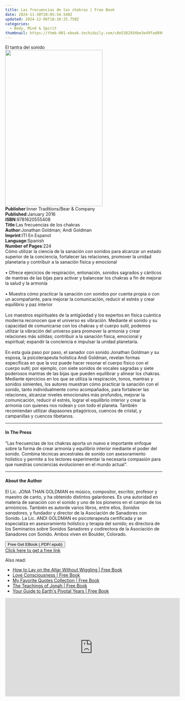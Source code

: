 ```yaml
---
title: Las frecuencias de los chakras | Free Book
date: 2024-11-30T20:05:54.540Z
updated: 2024-12-06T18:10:25.750Z
categories:
  - Body, Mind & Spirit
thumbnail: https://thmb-001-ebook.techidaily.com/c8e5382934be3e49fad8963376b0c67a8ce5aaacc28d8d9ad3e4e5a5f84b79e9.jpg
---
```

<main id="book-container">
  <div class="flex flex-col">
    <div class="book-brief flex-1 py-6 px-4 sm:p-6 md:py-10 md:px-8">
      <!-- brief-->
      <div class="book-brief-main">El tantra del sonido</div>
    </div>
    <div
      class="book-meta-info flex-1 grid gap-4 col-start-1 col-end-3 row-start-1 sm:mb-6 sm:grid-cols-4 lg:gap-6 lg:col-start-2 lg:row-end-6 lg:row-span-6 lg:mb-0"
    >
      <div
        class="book-meta-info-left place-content-center mt-4 p-4 text-sm leading-6 col-start-2 col-span-2 dark:text-slate-400"
      >
        <img
          class="w-full h-500 object-cover rounded-lg sm:h-255 sm:col-span-2 lg:col-span-full"
          src="https://img-001-ebook.techidaily.com/fdad9ad8b0417c50cc7d51e3bf6b1782fcb501bbac0e6919888d0ae8da216d66.jpg"
          alt=""
          width="312"
          height="500"
        />
      </div>
      <div
        class="book-meta-info-right mt-2 col-start-1 row-start-2 col-span-3 self-center"
      >
        <!-- meta data  -->
        <div class="flex flex-col px-4 md:px-8">
          <div class="flex-1">
            <strong>Publisher</strong>:<span class="px-2"
              >Inner Traditions/Bear &amp; Company</span
            >
          </div>
          <div class="flex-1">
            <strong>Published</strong>:<span class="px-2">January 2016</span>
          </div>
          <div class="flex-1">
            <strong>ISBN</strong>:<span class="px-2">9781620555408</span>
          </div>
          <div class="flex-1">
            <strong>Title</strong>:<span class="px-2"
              >Las frecuencias de los chakras</span
            >
          </div>
          <div class="flex-1">
            <strong>Author</strong>:<span class="px-2"
              >Jonathan Goldman; Andi Goldman</span
            >
          </div>
          <div class="flex-1">
            <strong>Imprint</strong>:<span class="px-2">ITI En Espanol</span>
          </div>
          <div class="flex-1">
            <strong>Language</strong>:<span class="px-2">Spanish</span>
          </div>
          <div class="flex-1">
            <strong>Number of Pages</strong>:<span class="px-2">224</span>
          </div>
        </div>
      </div>
    </div>
    <div class="book-description flex-1 py-6 px-4 sm:p-6 md:py-10 md:px-8">
      <div class="book-description-main">
        <div accordion-content="" id="description">
          Cómo utilizar la ciencia de la sanación con sonidos para alcanzar un
          estado superior de la conciencia, fortalecer las relaciones, promover
          la unidad planetaria y contribuir a la sanación física y emocional
          <br />
          <br />• Ofrece ejercicios de respiración, entonación, sonidos sagrados
          y cánticos de mantras de las bijas para activar y balancear los
          chakras a fin de mejorar la salud y la armonía <br />
          <br />• Muestra cómo practicar la sanación con sonidos por cuenta
          propia o con un acompañante, para mejorar la comunicación, reducir el
          estrés y crear equilibrio y paz interior <br />
          <br />Los maestros espirituales de la antigüedad y los expertos en
          física cuántica moderna reconocen que el universo es vibración.
          Mediante el sonido y su capacidad de comunicarse con los chakras y el
          cuerpo sutil, podemos utilizar la vibración del universo para promover
          la armonía y crear relaciones más sólidas; contribuir a la sanación
          física, emocional y espiritual; expandir la conciencia e impulsar la
          unidad planetaria. <br />
          <br />En esta guía paso por paso, el sanador con sonido Jonathan
          Goldman y su esposa, la psicoterapeuta holística Andi Goldman, revelan
          formas específicas en que la voz puede hacer resonar el cuerpo físico
          con el cuerpo sutil; por ejemplo, con siete sonidos de vocales
          sagradas y siete poderosos mantras de las bijas que pueden equilibrar
          y alinear los chakras. Mediante ejercicios en los que se utiliza la
          respiración, tonos, mantras y sonidos simientes, los autores muestran
          cómo practicar la sanación con el sonido, tanto individualmente como
          acompañados, para fortalecer las relaciones, alcanzar niveles
          emocionales más profundos, mejorar la comunicación, reducir el estrés,
          lograr el equilibrio interior y crear la armonía con quienes nos
          rodean y con todo el planeta. También recomiendan utilizar diapasones
          pitagóricos, cuencos de cristal, y campanillas y cuencos tibetanos.
        </div>
        <div class="accordion-fader"></div>
      </div>
    </div>
    <div class="book-excerpts flex-1 py-6 px-4 sm:p-6 md:py-10 md:px-8">
      <!-- excerpts-->
      <div class="book-excerpts-main">
        <hr />
        <h4 class="placeholder placeholder-heading">
          <span>In The Press</span>
        </h4>
        <p>
          “Las frecuencias de los chakras aporta un nuevo e importante enfoque
          sobre la forma de crear armonía y equilibrio interior mediante el
          poder del sonido. Combina técnicas ancestrales de sonido con
          asesoramiento holístico y permite a los lectores experimentar la
          necesaria compasión para que nuestras conciencias evolucionen en el
          mundo actual”.
        </p>
      </div>
    </div>
    <div class="book-about-author flex-1 py-6 px-4 sm:p-6 md:py-10 md:px-8">
      <!-- about author-->
      <div class="book-main-author-main">
        <hr />
        <h4 class="placeholder placeholder-heading">
          <span>About the Author</span>
        </h4>
        <p>
          El Lic. JONA THAN GOLDMAN es músico, compositor, escritor, profesor y
          maestro de canto, y ha obtenido distintos galardones. Es una autoridad
          en materia de sanación con el sonido y uno de los pioneros en el campo
          de los armónicos. También es autorde varios libros, entre ellos,
          <i>Sonidos sanadores</i>, y fundador y director de la Asociación de
          Sanadores con Sonido. La Lic. ANDI GOLDMAN es psicoterapeuta
          certificada y se especializa en asesoramiento holístico y terapia del
          sonido; es directora de los Seminarios sobre Sonidos Sanadores y
          codirectora de la Asociación de Sanadores con Sonido. Ambos viven en
          Boulder, Colorado.
        </p>
      </div>
    </div>
    <div class="book-free-get flex-1 py-6 px-4 sm:p-6 md:py-10 md:px-8">
      <button
        id="btn-free-get"
        class="bg-blue-500 hover:bg-blue-700 text-white font-bold py-2 px-4 rounded"
      >
        Free Get EBook (.PDF/.epub)
      </button>
      <div id="countdown-display" class="px-2 text-lg mt-2"></div>
      <a
        id="free-link"
        class="hidden bg-blue-500 hover:bg-blue-700 text-white font-bold py-2 px-4 rounded"
        href="https://www.ebooks.com/en-us/book/95783126/las-frecuencias-de-los-chakras/jonathan-goldman/"
        target="_blank"
        >Click here to get a free link</a
      >
    </div>
    <script>
      let countdownTime = 0;
      let countdownInterval = null;
      document
        .getElementById('btn-free-get')
        .addEventListener('click', startCountdown);
      function startCountdown() {
        countdownTime = new Date().getTime() + 60000 * 3;
        countdownInterval = setInterval(updateCountdown, 1000);
        document.getElementById('btn-free-get').disabled = true;
        document
          .getElementById('btn-free-get')
          .classList.add('bg-gray-500', 'cursor-not-allowed');
      }
      function updateCountdown() {
        let currentTime = new Date().getTime();
        let timeLeft = countdownTime - currentTime;
        let secondsLeft = Math.floor(timeLeft / 1000);
        document.getElementById('countdown-display').innerHTML =
          `Remaining time: ${secondsLeft} seconds.`;
        if (secondsLeft <= 0) {
          clearInterval(countdownInterval);
          document.getElementById('btn-free-get').classList.add('hidden');
          document.getElementById('free-link').classList.remove('hidden');
          document.getElementById('countdown-display').innerHTML = '';
        }
      }
    </script>
  </div>
</main>

<ins class="adsbygoogle"
      style="display:block"
      data-ad-client="ca-pub-7571918770474297"
      data-ad-slot="8358498916"
      data-ad-format="auto"
      data-full-width-responsive="true"></ins>
    

<span class="atpl-alsoreadstyle">Also read:</span>
<div><ul>
<li><a href="https://novels-ebooks.techidaily.com/138570421-9781469708997-how-to-lay-on-the-altar-without-wiggling/"><u>How to Lay on the Altar Without Wiggling | Free Book</u></a></li>
<li><a href="https://novels-ebooks.techidaily.com/138570455-9781469760681-love-consciousness/"><u>Love Consciousness | Free Book</u></a></li>
<li><a href="https://novels-ebooks.techidaily.com/138570373-9781450223751-my-favorite-quotes-collection/"><u>My Favorite Quotes Collection | Free Book</u></a></li>
<li><a href="https://novels-ebooks.techidaily.com/138570413-9780595916931-the-teachings-of-jonah/"><u>The Teachings of Jonah | Free Book</u></a></li>
<li><a href="https://novels-ebooks.techidaily.com/138570316-9781450297080-your-guide-to-earths-pivotal-years/"><u>Your Guide to Earth's Pivotal Years | Free Book</u></a></li>
</ul></div>

<!-- affiliate ads begin -->
<iframe width="560" height="315" src="https://www.youtube.com/embed/LdVT_-3gESA?si=_HfjpbUEHSRKTXjt" title="YouTube video player" frameborder="0" allow="accelerometer; autoplay; clipboard-write; encrypted-media; gyroscope; picture-in-picture; web-share" referrerpolicy="strict-origin-when-cross-origin" allowfullscreen></iframe>
<!-- affiliate ads end -->

